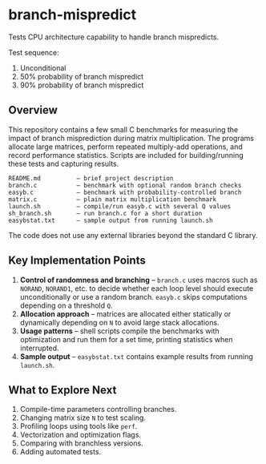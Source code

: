 # branch-mispredict
Tests CPU architecture capability to handle branch mispredicts.

Test sequence:
1. Unconditional
2. 50% probability of branch mispredict
3. 90% probability of branch mispredict

## Overview

This repository contains a few small C benchmarks for measuring the impact of branch misprediction during matrix multiplication. The programs allocate large matrices, perform repeated multiply-add operations, and record performance statistics. Scripts are included for building/running these tests and capturing results.

```
README.md          – brief project description
branch.c           – benchmark with optional random branch checks
easyb.c            – benchmark with probability-controlled branch
matrix.c           – plain matrix multiplication benchmark
launch.sh          – compile/run easyb.c with several Q values
sh_branch.sh       – run branch.c for a short duration
easybstat.txt      – sample output from running launch.sh
```

The code does not use any external libraries beyond the standard C library.

## Key Implementation Points

1. **Control of randomness and branching** – `branch.c` uses macros such as `NORAND`, `NORAND1`, etc. to decide whether each loop level should execute unconditionally or use a random branch. `easyb.c` skips computations depending on a threshold `Q`.
2. **Allocation approach** – matrices are allocated either statically or dynamically depending on `N` to avoid large stack allocations.
3. **Usage patterns** – shell scripts compile the benchmarks with optimization and run them for a set time, printing statistics when interrupted.
4. **Sample output** – `easybstat.txt` contains example results from running `launch.sh`.

## What to Explore Next

1. Compile-time parameters controlling branches.
2. Changing matrix size `N` to test scaling.
3. Profiling loops using tools like `perf`.
4. Vectorization and optimization flags.
5. Comparing with branchless versions.
6. Adding automated tests.
